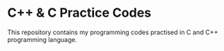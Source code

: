 # C++ & C Practice Codes
This repository contains my programming codes practised in C and C++ programming language.
